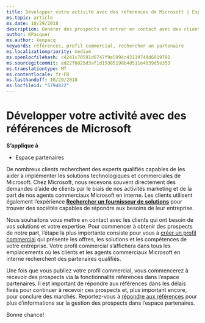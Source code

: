 ```yaml
---
title: Développer votre activité avec des références de Microsoft | Espace partenaires
ms.topic: article
ms.date: 10/29/2018
description: Générer des prospects et entrer en contact avec des clients qui ont besoin d’aide pour mettre en œuvre des solutions et des produits Microsoft.
author: KPacquer
ms.author: kenpacq
keywords: références, profil commercial, rechercher un partenaire
ms.localizationpriority: medium
ms.openlocfilehash: c4241c70591d6747f9e5994c43119740d6819791
ms.sourcegitcommit: ed22f6825d3af1d19385198b4d511e4b39d5e353
ms.translationtype: MT
ms.contentlocale: fr-FR
ms.lasthandoff: 10/29/2018
ms.locfileid: "5794822"
---
```

<!-- FWLink:  https://go.microsoft.com/fwlink/?linkid=849775 (top of page) -->

# <a name="grow-your-business-with-referrals-from-microsoft"></a>Développer votre activité avec des références de Microsoft

**S’applique à**

-  Espace partenaires

De nombreux clients recherchent des experts qualifiés capables de les aider à implémenter les solutions technologiques et commerciales de Microsoft. Chez Microsoft, nous recevons souvent directement des demandes d’aide de clients par le biais de nos activités marketing et de la part de nos agents commerciaux Microsoft en interne. Les clients utilisent également l’expérience [**Rechercher un fournisseur de solutions**](https://www.microsoft.com/solution-providers/search) pour trouver des sociétés capables de répondre aux besoins de leur entreprise. 

Nous souhaitons vous mettre en contact avec les clients qui ont besoin de vos solutions et votre expertise. Pour commencer à obtenir des prospects de notre part, l’étape la plus importante consiste pour vous à [créer un profil commercial](create-a-marketing-profile.md) qui présente les offres, les solutions et les compétences de votre entreprise. Votre profil commercial s’affichera dans tous les emplacements où les clients et les agents commerciaux Microsoft en interne recherchent des partenaires qualifiés. 

 Une fois que vous publiez votre profil commercial, vous commencerez à recevoir des prospects via la fonctionnalité références dans l’espace partenaires. Il est important de répondre aux références dans les délais fixés pour continuer à recevoir ces prospects et, plus important encore, pour conclure des marchés. Reportez-vous à [répondre aux références](responding-to-referrals.md) pour plus d’informations sur la gestion des prospects dans l’espace partenaires.  

Bonne chance!

<!-- 
*  [Analyze your business profile](analyze-your-marketing-profile.md) Regularly review and optimize your business profile to make sure you’re getting in front of your target customers.
-->
